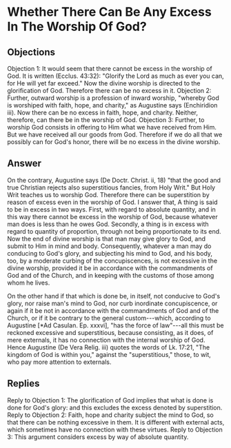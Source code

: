 # Whether There Can Be Any Excess In The Worship Of God?
## Objections
Objection 1: It would seem that there cannot be excess in the worship of God. It is written (Ecclus. 43:32): "Glorify the Lord as much as ever you can, for He will yet far exceed." Now the divine worship is directed to the glorification of God. Therefore there can be no excess in it.
Objection 2: Further, outward worship is a profession of inward worship, "whereby God is worshiped with faith, hope, and charity," as Augustine says (Enchiridion iii). Now there can be no excess in faith, hope, and charity. Neither, therefore, can there be in the worship of God.
Objection 3: Further, to worship God consists in offering to Him what we have received from Him. But we have received all our goods from God. Therefore if we do all that we possibly can for God's honor, there will be no excess in the divine worship.
## Answer
On the contrary, Augustine says (De Doctr. Christ. ii, 18) "that the good and true Christian rejects also superstitious fancies, from Holy Writ." But Holy Writ teaches us to worship God. Therefore there can be superstition by reason of excess even in the worship of God.
I answer that, A thing is said to be in excess in two ways. First, with regard to absolute quantity, and in this way there cannot be excess in the worship of God, because whatever man does is less than he owes God. Secondly, a thing is in excess with regard to quantity of proportion, through not being proportionate to its end. Now the end of divine worship is that man may give glory to God, and submit to Him in mind and body. Consequently, whatever a man may do conducing to God's glory, and subjecting his mind to God, and his body, too, by a moderate curbing of the concupiscences, is not excessive in the divine worship, provided it be in accordance with the commandments of God and of the Church, and in keeping with the customs of those among whom he lives.

On the other hand if that which is done be, in itself, not conducive to God's glory, nor raise man's mind to God, nor curb inordinate concupiscence, or again if it be not in accordance with the commandments of God and of the Church, or if it be contrary to the general custom---which, according to Augustine [*Ad Casulan. Ep. xxxvi], "has the force of law"---all this must be reckoned excessive and superstitious, because consisting, as it does, of mere externals, it has no connection with the internal worship of God. Hence Augustine (De Vera Relig. iii) quotes the words of Lk. 17:21, "The kingdom of God is within you," against the "superstitious," those, to wit, who pay more attention to externals.
## Replies
Reply to Objection 1: The glorification of God implies that what is done is done for God's glory: and this excludes the excess denoted by superstition.
Reply to Objection 2: Faith, hope and charity subject the mind to God, so that there can be nothing excessive in them. It is different with external acts, which sometimes have no connection with these virtues.
Reply to Objection 3: This argument considers excess by way of absolute quantity.